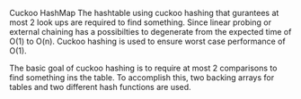 Cuckoo HashMap
The hashtable using cuckoo hashing that gurantees at most 2 look ups are required to find something. Since linear probing or external chaining has a possibilties to degenerate from the expected time of O(1) to O(n). Cuckoo hashing is used to ensure worst case performance of O(1). 

The basic goal of cuckoo hashing is to require at most 2 comparisons to find something ins the table. To accomplish this, two backing arrays for tables and two different hash functions are used.

